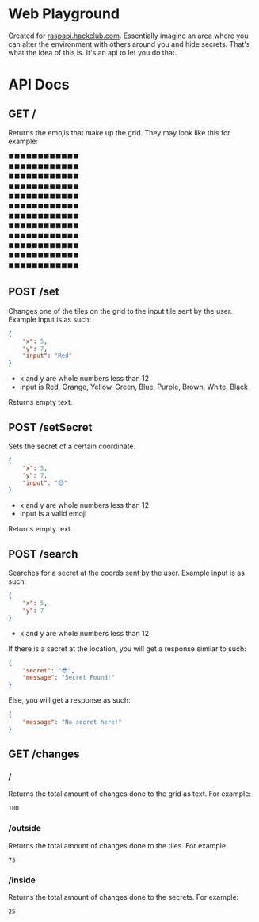 # Web Playground

Created for [raspapi.hackclub.com](raspapi.hackclub.com). Essentially imagine an area where you can alter the environment with others around you and hide secrets. That's what the idea of this is. It's an api to let you do that.

# API Docs

## GET /

Returns the emojis that make up the grid. They may look like this for example:
```
⬛⬛⬛⬛⬛⬛⬛⬛⬛⬛⬛⬛
⬛⬛⬛⬛⬛⬛⬛⬛⬛⬛⬛⬛
⬛⬛⬛⬛⬛⬛⬛⬛⬛⬛⬛⬛
⬛⬛⬛⬛⬛⬛⬛⬛⬛⬛⬛⬛
⬛⬛⬛⬛⬛⬛⬛⬛⬛⬛⬛⬛
⬛⬛⬛⬛⬛⬛⬛⬛⬛⬛⬛⬛
⬛⬛⬛⬛⬛⬛⬛⬛⬛⬛⬛⬛
⬛⬛⬛⬛⬛⬛⬛⬛⬛⬛⬛⬛
⬛⬛⬛⬛⬛⬛⬛⬛⬛⬛⬛⬛
⬛⬛⬛⬛⬛⬛⬛⬛⬛⬛⬛⬛
⬛⬛⬛⬛⬛⬛⬛⬛⬛⬛⬛⬛
⬛⬛⬛⬛⬛⬛⬛⬛⬛⬛⬛⬛
```

## POST /set

Changes one of the tiles on the grid to the input tile sent by the user. Example input is as such:

```json
{
    "x": 5,
    "y": 7,
    "input": "Red"
}
```

- x and y are whole numbers less than 12
- input is Red, Orange, Yellow, Green, Blue, Purple, Brown, White, Black

Returns empty text.

## POST /setSecret

Sets the secret of a certain coordinate.

```json
{
    "x": 5,
    "y": 7,
    "input": "😎"
}
```

- x and y are whole numbers less than 12
- input is a valid emoji

Returns empty text.

## POST /search

Searches for a secret at the coords sent by the user. Example input is as such:

```json
{
    "x": 5,
    "y": 7
}
```

- x and y are whole numbers less than 12

If there is a secret at the location, you will get a response similar to such:

```json
{
    "secret": "😎",
    "message": "Secret Found!"
}
```

Else, you will get a response as such:

```json
{
    "message": "No secret here!"
}
```

## GET /changes

### /

Returns the total amount of changes done to the grid as text. For example:

```
100
```

### /outside

Returns the total amount of changes done to the tiles. For example:

```
75
```

### /inside

Returns the total amount of changes done to the secrets. For example:

```
25
```
